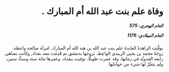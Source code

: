 <h1 dir="rtl">وفاة علم بنت عبد الله أم المبارك  .</h1>

<h5 dir="rtl">العام الهجري:  575

العام الميلادي: 1179

</h5>

<p dir="rtl">توفِّيَت الزاهدةُ العابدةُ علم بنت عبد الله بن هبة الله أم المبارك. امرأة صالحة واعظة، زوجةُ محمد بن يحيى الزبيدي الواعِظ، تزوجها بدمشق ثم قَدِمَت معه بغداد, وكانت تضاهي رابعة العدويَّة في زمانها، وقد عمرت طويلًا، توفيت ببغداد، وعمرها مائة سنة وستُّ سنين، ولم يتغيَّرْ لها شيء من حواسِّها.</p></br>
